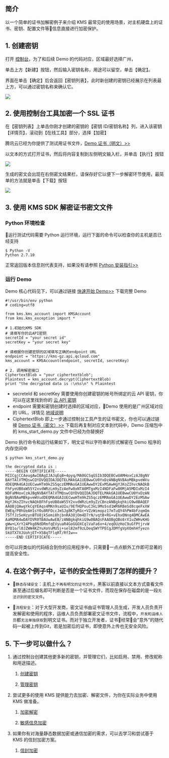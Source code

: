 ## 简介
以一个简单的证书加解密例子来介绍 KMS 最常见的使用场景，对主机硬盘上的证书、密钥、配置文件等信息直接进行加密保护。


## 1. 创建密钥

打开 [控制台](https://console.cloud.tencent.com/kms)，为了和后续 Demo 的代码对应，区域最好选择广州，

单击上方【新建】按钮，然后输入密钥名称，用途可以留空，单击【确定】。

界面在单击【确定】后会返回【密钥列表】，此时新创建的密钥已经展示在列表最上方，可以通过密钥名称来确认它。

![](//mc.qcloudimg.com/static/img/b279944db1933ce835d5278433dbe852/image.png)

## 2. 使用控制台工具加密一个 SSL 证书

在【密钥列表】上单击你刚才创建的密钥的【密钥 ID/密钥名称】列，进入该密钥【详情页】，滚动到【在线工具】部分，选择【加密】

腾讯云已经为你提供了测试用证书文件，[Demo 证书（明文）>>](http://jkmsdemo-1252462967.cosgz.myqcloud.com/demo_cert.pem)

以文本的方式打开证书，然后将内容复制到左侧明文输入栏，并单击【执行】按钮

![](https://mc.qcloudimg.com/static/img/4c7135fc386cff8af1e2b5290a3084be/kms_start_3_4.png)

生成的密文会出现在右侧密文结果栏，请保存好它以便下一步解密环节使用，最简单的方法就是单击【下载】按钮

![](https://mc.qcloudimg.com/static/img/f070c3b96652d94a044b62a84e653526/kms_start_3_3.png)

## 3. 使用 KMS SDK 解密证书密文文件

### Python 环境检查
运行测试代码需要 Python 运行环境，运行下面的命令可以检查你的主机是否已经支持
```
$ Python -V
Python 2.7.10
```
正常返回版本信息则代表支持，如果没有请参照 [Python 安装指引>>](https://cloud.tencent.com/document/product/440/6181)

### 运行 Demo
Demo 核心代码见下，可以通过链接 [快速开始 Demo>>](http://jkmsdemo-1252462967.cosgz.myqcloud.com/kms_start_demo.zip) 下载完整 Demo
```
#!/usr/bin/env python
# coding=utf8

from kms.kms_account import KMSAccount
from kms.kms_exception import *

# 1.初始化KMS SDK
# 请填写你的云API密钥
secretId = "your secret id"
secretKey = "your secret key"

# 请根据你创建密钥的区域填写正确的endpoint URL
endpoint = "https://kms-gz.api.qcloud.com"
kms_account = KMSAccount(endpoint, secretId, secretKey)

# 2. 调用解密接口
CiphertextBlob = "your ciphertextblob";
Plaintest = kms_account.decrypt(CiphertextBlob)
print "the decrypted data is :\n%s\n" % Plaintest
```

* secreteId 和 secretKey 需要使用你创建密钥的帐号所绑定的云 API 密钥，你可以在这里找到你的 [云 API 密钥](https://console.cloud.tencent.com/capi)
*  endpoint 需要和密钥创建时选择的区域对应，Demo 使用的是广州区域对应的 URL，详情见 [地域说明](https://cloud.tencent.com/document/product/573/8922)
*  CiphertextBlob 即上一步通过控制台工具产生的证书密文，你也可以通过链接 [Demo 证书（密文）>>](http://jkmsdemo-1252462967.cosgz.myqcloud.com/demo_ciphertextblob.txt) 下载后再复制对应文本到代码中，Demo 压缩包中的 kms_start_demo.py 文件中已经为你替换好


Demo 执行命令和运行结果如下，明文证书以字符串的形式解密在 Demo 程序的内存空间中
```
$ python kms_start_demo.py

the decrypted data is :
-----BEGIN CERTIFICATE-----
MIICgjCCAeugAwIBAgIJAJqEq8+4pyq/MA0GCSqGSIb3DQEBCwUAMHoxCzAJBgNV
BAYTAlVTMQswCQYDVQQIDAJDQTELMAkGA1UEBwwCU0YxDzANBgNVBAoMBkpveWVu
dDEQMA4GA1UECwwHTm9kZS5qczEMMAoGA1UEAwwDY2ExMSAwHgYJKoZIhvcNAQkB
FhFyeUB0aW55Y2xvdWRzLm9yZzAeFw0xNTA0MTgxMzI4NDFaFw00MjA5MDIxMzI4
NDFaMHoxCzAJBgNVBAYTAlVTMQswCQYDVQQIDAJDQTELMAkGA1UEBwwCU0YxDzAN
BgNVBAoMBkpveWVudDEQMA4GA1UECwwHTm9kZS5qczEMMAoGA1UEAwwDY2EzMSAw
HgYJKoZIhvcNAQkBFhFyeUB0aW55Y2xvdWRzLm9yZzCBnzANBgkqhkiG9w0BAQEF
AAOBjQAwgYkCgYEAqs4MKn9saUIu/9EfHQPouC3kL9Mo5sd1WR6RBeSd8cqeFxXW
EWEq/P0hUeAH1sY0u8RFOccJmSJg8KTyRGc+VZzWimopz17mTuQY4hPW4bFzqmQm
7STfJz5eHzynBTU8jk5omi8hjbnRA38jOm4D7rN/vqtB+RG+vEhxONnq4DMCAwEA
AaMQMA4wDAYDVR0TBAUwAwEB/zANBgkqhkiG9w0BAQsFAAOBgQBo8rX1uZWHvKHG
gWw+LXrY24Pkg8NdDRmfqEVyuaR4GoGGOXCqlVaFa6x+4/eqOUzHoC9uGfPtjrvW
BYQ1o/l0JZWW4KZYuXoVuMUSj+sel82mf9zLDeq5WYTPECgJDMfgVpXOmhHfyezn
SkUTX7XJUohjET+X5BqTFlqRT/RfIw==
-----END CERTIFICATE-----
```


你可以将类似的代码结合到你的应用程序中，只需要一点点额外工作即可显著的提高安全性。

## 4. 在这个例子中，证书的安全性得到了怎样的提升？

* ``静态存储安全``：主机上``不再有明文的证书文件``，黑客以前直接以文本方式查看文件甚至通过后缀名即可判断是否是一个证书文件，而现在保存在磁盘的是一段``无法识别的密文文件``。

* ``流程安全``：对于大型开发商，密文证书由证书管理人员生成，开发人员负责开发解密和使用的程序，运维人员负责部署密文证书文件，流程中，``开发和运维人员``都``无法单独获取``到明文证书。而对于独立开发者，证书经常会"意外"的随代码一起被上传到Git，若是加密后的证书，即使意外上传也无安全风险。

## 5. 下一步可以做什么？
1. 通过控制台创建其他更多新的密钥，并管理它们，比如启用、禁用、修改昵称和用途描述。
	
	1) [创建密钥](https://cloud.tencent.com/document/product/573/8875)
	
	2) [管理密钥](https://cloud.tencent.com/document/product/573/8876)
	
2. 尝试更多的使用 KMS 提供能力去加密、解密文件，为你在实际业务中使用KMS 做准备。

	1) [加密解密](https://cloud.tencent.com/document/product/573/8877)
	
	2) [敏感信息加密](https://cloud.tencent.com/document/product/573/8790)

3. 如果你有对海量静态数据加密或通信加密的需求，可以去学习和尝试基于 KMS 的信封加密方案。

	1) [信封加密](https://cloud.tencent.com/document/product/573/8791)
